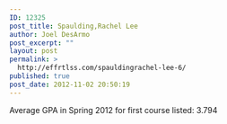 ```yaml
---
ID: 12325
post_title: Spaulding,Rachel Lee
author: Joel DesArmo
post_excerpt: ""
layout: post
permalink: >
  http://effrtlss.com/spauldingrachel-lee-6/
published: true
post_date: 2012-11-02 20:50:19
---
```

<p>Average GPA in Spring 2012 for first course listed: 3.794</p>